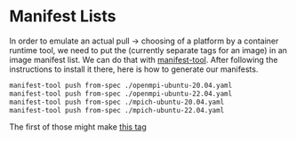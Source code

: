 # Manifest Lists

In order to emulate an actual pull -> choosing of a platform by a container runtime tool, we need to put the (currently separate tags for an image) in an image manifest list. We can do that with [manifest-tool](https://github.com/estesp/manifest-tool). After following the instructions to install it there, here is how to generate our manifests.

```bash
manifest-tool push from-spec ./openmpi-ubuntu-20.04.yaml
manifest-tool push from-spec ./openmpi-ubuntu-22.04.yaml
manifest-tool push from-spec ./mpich-ubuntu-20.04.yaml
manifest-tool push from-spec ./mpich-ubuntu-22.04.yaml
```

The first of those might make [this tag](https://github.com/rse-ops/lammps-matrix/pkgs/container/lammps-matrix/169857305?tag=openmpi-ubuntu)
